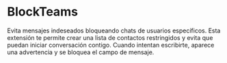 # BlockTeams
Evita mensajes indeseados bloqueando chats de usuarios específicos. Esta extensión te permite crear una lista de contactos restringidos y evita que puedan iniciar conversación contigo. Cuando intentan escribirte, aparece una advertencia y se bloquea el campo de mensaje.
